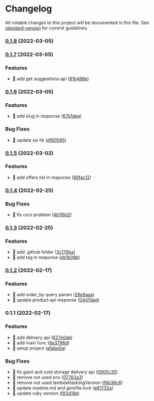 # Changelog

All notable changes to this project will be documented in this file. See [standard-version](https://github.com/conventional-changelog/standard-version) for commit guidelines.

### [0.1.8](https://github.com/yeukfei02/singapore-grocery-api/compare/v0.1.7...v0.1.8) (2022-03-05)

### [0.1.7](https://github.com/yeukfei02/singapore-grocery-api/compare/v0.1.6...v0.1.7) (2022-03-05)


### Features

* 🎸 add get suggestions api ([81b488e](https://github.com/yeukfei02/singapore-grocery-api/commit/81b488ed5ffbd7bb7798edb3f28c2746e32bbdc1))

### [0.1.6](https://github.com/yeukfei02/singapore-grocery-api/compare/v0.1.5...v0.1.6) (2022-03-05)


### Features

* 🎸 add slug in response ([67b1dee](https://github.com/yeukfei02/singapore-grocery-api/commit/67b1deef8c7da734a9bcc3518e029d204ed3145b))


### Bug Fixes

* 🐛 update sls lib ([df80585](https://github.com/yeukfei02/singapore-grocery-api/commit/df80585a4e415d0ee6cd529fedf9f549c37e20d8))

### [0.1.5](https://github.com/yeukfei02/singapore-grocery-api/compare/v0.1.4...v0.1.5) (2022-03-02)


### Features

* 🎸 add offers list in response ([89fac12](https://github.com/yeukfei02/singapore-grocery-api/commit/89fac127de20cc150698a5e6603090aea8152ec7))

### [0.1.4](https://github.com/yeukfei02/singapore-grocery-api/compare/v0.1.3...v0.1.4) (2022-02-25)


### Bug Fixes

* 🐛 fix cors problem ([4b1f9d2](https://github.com/yeukfei02/singapore-grocery-api/commit/4b1f9d2ed25ad1f69bddc472310670da71b39f49))

### [0.1.3](https://github.com/yeukfei02/singapore-grocery-api/compare/v0.1.2...v0.1.3) (2022-02-25)


### Features

* 🎸 add .github folder ([3c179ba](https://github.com/yeukfei02/singapore-grocery-api/commit/3c179bad86a96f08b35141e9755c57d8d30a71ab))
* 🎸 add tag in response ([de1b08b](https://github.com/yeukfei02/singapore-grocery-api/commit/de1b08bb95f45571d42f312bc5ff59edf36e4323))

### [0.1.2](https://github.com/yeukfei02/singapore-grocery-api/compare/v0.1.1...v0.1.2) (2022-02-17)


### Features

* 🎸 add order_by query param ([26e9aaa](https://github.com/yeukfei02/singapore-grocery-api/commit/26e9aaaac801f5b2861793c178cc5244827d4555))
* 🎸 update product api response ([04d7dad](https://github.com/yeukfei02/singapore-grocery-api/commit/04d7dad599cb1c3e55ce8939a94cfbc35ac5f9e8))

### 0.1.1 (2022-02-17)


### Features

* 🎸 add delivery api ([627e0de](https://github.com/yeukfei02/singapore-grocery-api/commit/627e0de9e7b531b32c464610f844bd960444c9c9))
* 🎸 add main func ([6e3796d](https://github.com/yeukfei02/singapore-grocery-api/commit/6e3796d07ba3c6d77b54bfaa23dbae850680014c))
* 🎸 setup project ([afabe0a](https://github.com/yeukfei02/singapore-grocery-api/commit/afabe0a16fb9600c6d146f0dd6d110ef657d4859))


### Bug Fixes

* 🐛 fix giant and cold storage delivery api ([0905c35](https://github.com/yeukfei02/singapore-grocery-api/commit/0905c359c6d07182252d0c1476ba319528feabfa))
* 🐛 remove not used env ([07782a3](https://github.com/yeukfei02/singapore-grocery-api/commit/07782a318d9a67583e9a91fefc5a5669b9dfecdf))
* 🐛 remove not used lambdaHashingVersion ([f6b36c6](https://github.com/yeukfei02/singapore-grocery-api/commit/f6b36c6e15f5252dc4d455df49bfe7b4e8702a34))
* 🐛 update readme.md and gemfile.lock ([e61732a](https://github.com/yeukfei02/singapore-grocery-api/commit/e61732ad6c203a8240bb50168648a22e587d14f7))
* 🐛 update ruby version ([f93419e](https://github.com/yeukfei02/singapore-grocery-api/commit/f93419e5cbde5029f06eed0391ff6b486858025e))
